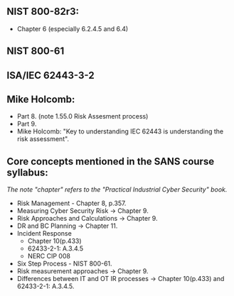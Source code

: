 ## NIST 800-82r3:
- Chapter 6 (especially 6.2.4.5 and 6.4)

## NIST 800-61

## ISA/IEC 62443-3-2

## Mike Holcomb:
- Part 8. (note 1.55.0 Risk Assesment process)
- Part 9.
- Mike Holcomb: "Key to understanding IEC 62443 is understanding the risk assessment".

## Core concepts mentioned in the SANS course syllabus:  
_The note "chapter" refers to the "Practical Industrial Cyber Security" book._
- Risk Management - Chapter 8, p.357.
- Measuring Cyber Security Risk -> Chapter 9.
- Risk Approaches and Calculations -> Chapter 9.
- DR and BC Planning -> Chapter 11.
- Incident Response
  - Chapter 10(p.433)
  - 62433-2-1: A.3.4.5
  - NERC CIP 008
- Six Step Process - NIST 800-61.
- Risk measurement approaches -> Chapter 9.
- Differences between IT and OT IR processes  -> Chapter 10(p.433) and 62433-2-1: A.3.4.5.
